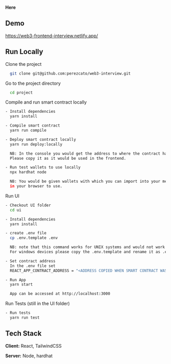 <strong>Here </strong>
## Demo
https://web3-frontend-interview.netlify.app/



## Run Locally

Clone the project

```bash
  git clone git@github.com:perezcato/web3-interview.git
```

Go to the project directory

```bash
  cd project
```

Compile and run smart contract locally


```bash
- Install dependencies
  yarn install
```

```bash
- Compile smart contract
  yarn run compile
```

```bash
- Deploy smart contract locally
  yarn run deploy:locally

  NB: In the console you would get the address to where the contract has been deployed.
  Please copy it as it would be used in the frontend.
```

```bash
- Run test wallets to use locally
  npx hardhat node

  NB: You would be given wallets with which you can import into your metamask 
  in your browser to use.
```

Run UI

```bash
- Checkout UI folder
  cd ui
```

```bash
- Install dependencies
  yarn install
```

```bash
- create .env file
  cp .env.template .env

  NB: note that this command works for UNIX systems and would not work on windows devices.
  For windows devices please copy the .env.template and rename it as .env
```

```bash
- Set contract address
  In the .env file set 
  REACT_APP_CONTRACT_ADDRESS = "<ADDRESS COPIED WHEN SMART CONTRACT WAS DEPLOYED LOCALLY>"
```

```bash
- Run App
  yarn start

  App can be accessed at http://localhost:3000
```


Run Tests (still in the UI folder)

```bash
- Run tests
  yarn run test
```




## Tech Stack

**Client:** React, TailwindCSS

**Server:** Node, hardhat


